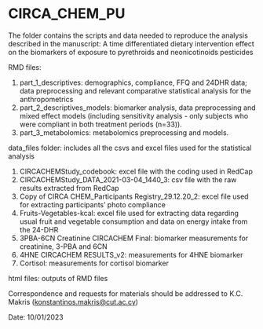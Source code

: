 # CIRCA_CHEM_PU

The folder contains the scripts and data needed to reproduce the analysis described in the manuscript: A time differentiated dietary intervention effect on the biomarkers of exposure to pyrethroids and neonicotinoids pesticides

RMD files:

1. part_1_descriptives: demographics, compliance, FFQ and 24DHR data; data preprocessing and relevant comparative statistical analysis for the anthropometrics 
2. part_2_descriptives_models: biomarker analysis, data preprocessing and mixed effect models (including sensitivity analysis - only subjects who were compliant in both treatment periods (n=33)).
3. part_3_metabolomics: metabolomics preprocessing and models.

data_files folder: includes all the csvs and excel files used for the statistical analysis
1. CIRCACHEMStudy_codebook: excel file with the coding used in RedCap 
2. CIRCACHEMStudy_DATA_2021-03-04_1440_3: csv file with the raw results extracted from RedCap
3. Copy of CIRCA CHEM_Participants Registry_29.12.20_2: excel file used for extracting participants’ photo compliance
4. Fruits-Vegetables-kcal: excel file used for extracting data regarding usual fruit and vegetable consumption and data on energy intake from the 24-DHR 
5. 3PBA-6CN Creatinine CIRCACHEM Final: biomarker measurements for creatinine, 3-PBA and 6CN 
6. 4HNE CIRCACHEM RESULTS_v2: measurements for 4HNE biomarker 
7. Cortisol: measurements for cortisol biomarker 

html files: outputs of RMD files
 
Correspondence and requests for materials should be addressed to K.C. Makris (konstantinos.makris@cut.ac.cy) 

Date: 10/01/2023
